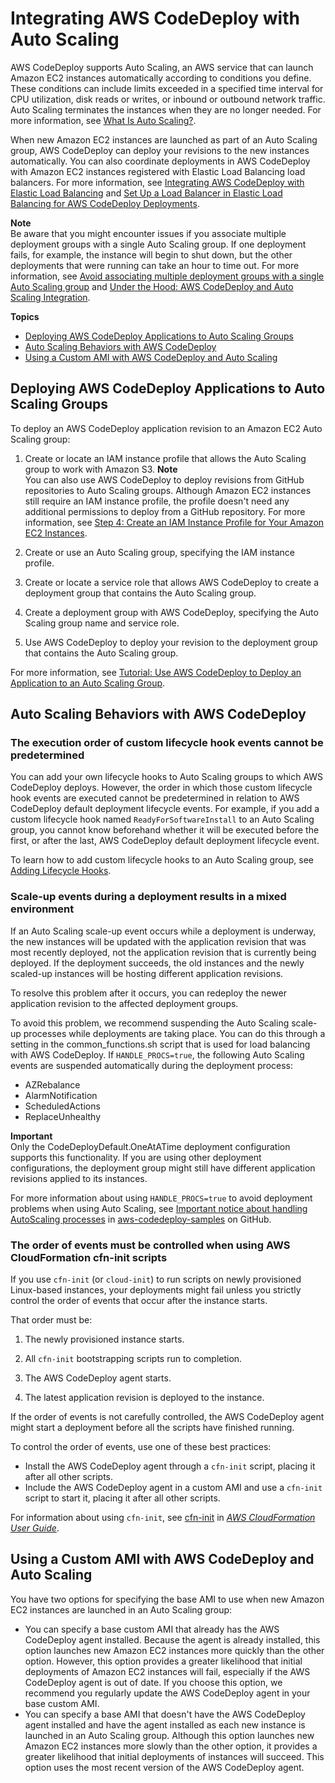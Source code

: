 # Integrating AWS CodeDeploy with Auto Scaling<a name="integrations-aws-auto-scaling"></a>

AWS CodeDeploy supports Auto Scaling, an AWS service that can launch Amazon EC2 instances automatically according to conditions you define\. These conditions can include limits exceeded in a specified time interval for CPU utilization, disk reads or writes, or inbound or outbound network traffic\. Auto Scaling terminates the instances when they are no longer needed\. For more information, see [What Is Auto Scaling?](https://docs.aws.amazon.com/autoscaling/latest/userguide/WhatIsAutoScaling.html)\.

When new Amazon EC2 instances are launched as part of an Auto Scaling group, AWS CodeDeploy can deploy your revisions to the new instances automatically\. You can also coordinate deployments in AWS CodeDeploy with Amazon EC2 instances registered with Elastic Load Balancing load balancers\. For more information, see [Integrating AWS CodeDeploy with Elastic Load Balancing](integrations-aws-elastic-load-balancing.md) and [Set Up a Load Balancer in Elastic Load Balancing for AWS CodeDeploy Deployments](deployment-groups-create-load-balancer.md)\.

**Note**  
Be aware that you might encounter issues if you associate multiple deployment groups with a single Auto Scaling group\. If one deployment fails, for example, the instance will begin to shut down, but the other deployments that were running can take an hour to time out\. For more information, see [Avoid associating multiple deployment groups with a single Auto Scaling group](troubleshooting-auto-scaling.md#troubleshooting-multiple-depgroups) and [Under the Hood: AWS CodeDeploy and Auto Scaling Integration](http://aws.amazon.com/blogs/devops/under-the-hood-aws-codedeploy-and-auto-scaling-integration/)\.

**Topics**
+ [Deploying AWS CodeDeploy Applications to Auto Scaling Groups](#integrations-aws-auto-scaling-deploy)
+ [Auto Scaling Behaviors with AWS CodeDeploy](#integrations-aws-auto-scaling-behaviors)
+ [Using a Custom AMI with AWS CodeDeploy and Auto Scaling](#integrations-aws-auto-scaling-custom-ami)

## Deploying AWS CodeDeploy Applications to Auto Scaling Groups<a name="integrations-aws-auto-scaling-deploy"></a>

To deploy an AWS CodeDeploy application revision to an Amazon EC2 Auto Scaling group:

1. Create or locate an IAM instance profile that allows the Auto Scaling group to work with Amazon S3\.
**Note**  
You can also use AWS CodeDeploy to deploy revisions from GitHub repositories to Auto Scaling groups\. Although Amazon EC2 instances still require an IAM instance profile, the profile doesn't need any additional permissions to deploy from a GitHub repository\. For more information, see [Step 4: Create an IAM Instance Profile for Your Amazon EC2 Instances](getting-started-create-iam-instance-profile.md)\.

1. Create or use an Auto Scaling group, specifying the IAM instance profile\.

1. Create or locate a service role that allows AWS CodeDeploy to create a deployment group that contains the Auto Scaling group\.

1. Create a deployment group with AWS CodeDeploy, specifying the Auto Scaling group name and service role\.

1. Use AWS CodeDeploy to deploy your revision to the deployment group that contains the Auto Scaling group\.

For more information, see [Tutorial: Use AWS CodeDeploy to Deploy an Application to an Auto Scaling Group](tutorials-auto-scaling-group.md)\.

## Auto Scaling Behaviors with AWS CodeDeploy<a name="integrations-aws-auto-scaling-behaviors"></a>

### The execution order of custom lifecycle hook events cannot be predetermined<a name="integrations-aws-auto-scaling-behaviors-hook-order"></a>

You can add your own lifecycle hooks to Auto Scaling groups to which AWS CodeDeploy deploys\. However, the order in which those custom lifecycle hook events are executed cannot be predetermined in relation to AWS CodeDeploy default deployment lifecycle events\. For example, if you add a custom lifecycle hook named `ReadyForSoftwareInstall` to an Auto Scaling group, you cannot know beforehand whether it will be executed before the first, or after the last, AWS CodeDeploy default deployment lifecycle event\.

To learn how to add custom lifecycle hooks to an Auto Scaling group, see [Adding Lifecycle Hooks](https://docs.aws.amazon.com/autoscaling/latest/userguide/lifecycle-hooks.html#adding-lifecycle-hooks)\.

### Scale\-up events during a deployment results in a mixed environment<a name="integrations-aws-auto-scaling-behaviors-mixed-environment"></a>

If an Auto Scaling scale\-up event occurs while a deployment is underway, the new instances will be updated with the application revision that was most recently deployed, not the application revision that is currently being deployed\. If the deployment succeeds, the old instances and the newly scaled\-up instances will be hosting different application revisions\.

To resolve this problem after it occurs, you can redeploy the newer application revision to the affected deployment groups\.

To avoid this problem, we recommend suspending the Auto Scaling scale\-up processes while deployments are taking place\. You can do this through a setting in the common\_functions\.sh script that is used for load balancing with AWS CodeDeploy\. If `HANDLE_PROCS=true`, the following Auto Scaling events are suspended automatically during the deployment process:
+ AZRebalance
+ AlarmNotification
+ ScheduledActions
+ ReplaceUnhealthy

**Important**  
Only the CodeDeployDefault\.OneAtATime deployment configuration supports this functionality\. If you are using other deployment configurations, the deployment group might still have different application revisions applied to its instances\.

For more information about using `HANDLE_PROCS=true` to avoid deployment problems when using Auto Scaling, see [Important notice about handling AutoScaling processes](https://github.com/awslabs/aws-codedeploy-samples/tree/master/load-balancing/elb#important-notice-about-handling-autoscaling-processes) in [aws\-codedeploy\-samples](https://github.com/awslabs/aws-codedeploy-samples) on GitHub\.

### The order of events must be controlled when using AWS CloudFormation cfn\-init scripts<a name="integrations-aws-auto-scaling-behaviors-event-order"></a>

If you use `cfn-init` \(or `cloud-init`\) to run scripts on newly provisioned Linux\-based instances, your deployments might fail unless you strictly control the order of events that occur after the instance starts\.

That order must be:

1. The newly provisioned instance starts\.

1. All `cfn-init` bootstrapping scripts run to completion\.

1. The AWS CodeDeploy agent starts\.

1. The latest application revision is deployed to the instance\.

If the order of events is not carefully controlled, the AWS CodeDeploy agent might start a deployment before all the scripts have finished running\. 

To control the order of events, use one of these best practices: 
+ Install the AWS CodeDeploy agent through a `cfn-init` script, placing it after all other scripts\.
+ Include the AWS CodeDeploy agent in a custom AMI and use a `cfn-init` script to start it, placing it after all other scripts\.

For information about using `cfn-init`, see [cfn\-init](https://docs.aws.amazon.com/AWSCloudFormation/latest/UserGuide/cfn-init.html) in *[AWS CloudFormation User Guide](https://docs.aws.amazon.com/AWSCloudFormation/latest/UserGuide/)*\.

## Using a Custom AMI with AWS CodeDeploy and Auto Scaling<a name="integrations-aws-auto-scaling-custom-ami"></a>

You have two options for specifying the base AMI to use when new Amazon EC2 instances are launched in an Auto Scaling group:
+ You can specify a base custom AMI that already has the AWS CodeDeploy agent installed\. Because the agent is already installed, this option launches new Amazon EC2 instances more quickly than the other option\. However, this option provides a greater likelihood that initial deployments of Amazon EC2 instances will fail, especially if the AWS CodeDeploy agent is out of date\. If you choose this option, we recommend you regularly update the AWS CodeDeploy agent in your base custom AMI\.
+ You can specify a base AMI that doesn't have the AWS CodeDeploy agent installed and have the agent installed as each new instance is launched in an Auto Scaling group\. Although this option launches new Amazon EC2 instances more slowly than the other option, it provides a greater likelihood that initial deployments of instances will succeed\. This option uses the most recent version of the AWS CodeDeploy agent\.